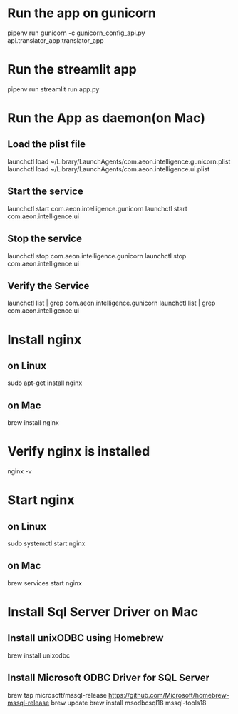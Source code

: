 # Run the app on gunicorn
pipenv run gunicorn -c gunicorn_config_api.py api.translator_app:translator_app

# Run the streamlit app
pipenv run streamlit run app.py


# Run the App as daemon(on Mac)
## Load the plist file
launchctl load ~/Library/LaunchAgents/com.aeon.intelligence.gunicorn.plist
launchctl load ~/Library/LaunchAgents/com.aeon.intelligence.ui.plist
## Start the service
launchctl start com.aeon.intelligence.gunicorn
launchctl start com.aeon.intelligence.ui
## Stop the service
launchctl stop com.aeon.intelligence.gunicorn
launchctl stop com.aeon.intelligence.ui
## Verify the Service
launchctl list | grep com.aeon.intelligence.gunicorn
launchctl list | grep com.aeon.intelligence.ui


# Install nginx
## on Linux
sudo apt-get install nginx
## on Mac
brew install nginx

# Verify nginx is installed
nginx -v

# Start nginx
## on Linux
sudo systemctl start nginx
## on Mac
brew services start nginx

# Install Sql Server Driver on Mac
## Install unixODBC using Homebrew
brew install unixodbc

## Install Microsoft ODBC Driver for SQL Server
brew tap microsoft/mssql-release https://github.com/Microsoft/homebrew-mssql-release
brew update
brew install msodbcsql18 mssql-tools18